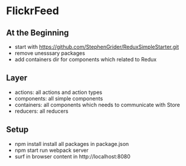 # FlickrFeed

## At the Beginning
- start with https://github.com/StephenGrider/ReduxSimpleStarter.git
- remove unesssary packages
- add containers dir for components which related to Redux

## Layer
- actions: all actions and action types
- components: all simple components
- containers: all components which needs to communicate with Store
- reducers: all reducers

## Setup
- npm install
  install all packages in package.json
- npm start
  run webpack server
- surf in browser
  content in http://localhost:8080
